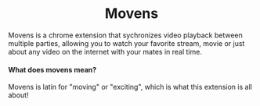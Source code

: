 <h1 align="center">Movens</h1>

Movens is a chrome extension that sychronizes video playback between multiple parties, allowing you to watch your favorite stream, movie or just about any video on the internet with your mates in real time.

#### What does movens mean?

Movens is latin for "moving" or "exciting", which is what this extension is all about!
